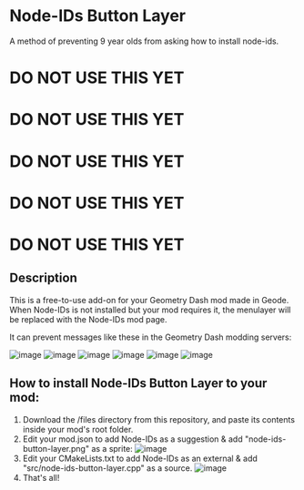 # Node-IDs Button Layer

A method of preventing 9 year olds from asking how to install node-ids.

# DO NOT USE THIS YET
# DO NOT USE THIS YET
# DO NOT USE THIS YET
# DO NOT USE THIS YET
# DO NOT USE THIS YET

## Description
This is a free-to-use add-on for your Geometry Dash mod made in Geode. When Node-IDs is not installed but your mod requires it, the menulayer will be replaced with the Node-IDs mod page.

It can prevent messages like these in the Geometry Dash modding servers:

![image](https://github.com/BeatACVR/node-ids-button-layer/assets/75857504/122043b3-c1bb-4553-b83c-f5bddb3de47d)
![image](https://github.com/BeatACVR/node-ids-button-layer/assets/75857504/3d607f0e-764d-4530-a2e4-38876ddc6bea)
![image](https://github.com/BeatACVR/node-ids-button-layer/assets/75857504/f2291786-a1ad-4e28-8b8a-162e1f83743f)
![image](https://github.com/BeatACVR/node-ids-button-layer/assets/75857504/0a17bf19-19ae-41bf-83e0-b6cb048e220e)
![image](https://github.com/BeatACVR/node-ids-button-layer/assets/75857504/033e60a7-b730-4f72-a119-2efb75f3c0fc)
![image](https://github.com/BeatACVR/node-ids-button-layer/assets/75857504/58436803-4fbc-47eb-afc9-f50976c86227)

## How to install Node-IDs Button Layer to your mod:
1) Download the /files directory from this repository, and paste its contents inside your mod's root folder.
2) Edit your mod.json to add Node-IDs as a suggestion & add "node-ids-button-layer.png" as a sprite:
![image](https://github.com/BeatACVR/node-ids-button-layer/assets/75857504/881eaaf3-9312-4949-93f4-082d18b7f9f4)
3) Edit your CMakeLists.txt to add Node-IDs as an external & add "src/node-ids-button-layer.cpp" as a source.
![image](https://github.com/BeatACVR/node-ids-button-layer/assets/75857504/b3b12210-54fe-4b2d-9b82-5f2ebf8b16c6)
4) That's all!



